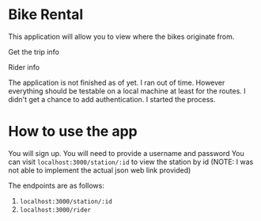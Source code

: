 # Bike Rental
This application will allow you to view where the bikes originate from.

Get the trip info

Rider info

The application is not finished as of yet. I ran out of time. However 
everything should be testable on a local machine at least for the routes.
I didn't get a chance to add authentication. I started the process.


# How to use the app
You will sign up. You will need to provide a username and password
You can visit `localhost:3000/station/:id` to view the station by id
(NOTE: I was not able to implement the actual json web link provided)

The endpoints are as follows:
1. `localhost:3000/station/:id`
2. `localhost:3000/rider`

